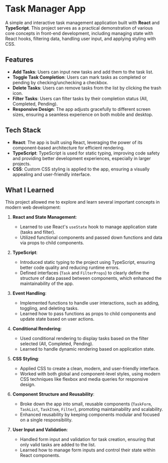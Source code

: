 # Task Manager App

A simple and interactive task management application built with **React** and **TypeScript**. This project serves as a practical demonstration of various core concepts in front-end development, including managing state with React hooks, filtering data, handling user input, and applying styling with CSS.

## Features

- **Add Tasks**: Users can input new tasks and add them to the task list.
- **Toggle Task Completion**: Users can mark tasks as completed or pending by checking/unchecking a checkbox.
- **Delete Tasks**: Users can remove tasks from the list by clicking the trash icon.
- **Filter Tasks**: Users can filter tasks by their completion status (All, Completed, Pending).
- **Responsive Design**: The app adjusts gracefully to different screen sizes, ensuring a seamless experience on both mobile and desktop.

## Tech Stack

- **React**: The app is built using React, leveraging the power of its component-based architecture for efficient rendering.
- **TypeScript**: TypeScript is used for static typing, improving code safety and providing better development experiences, especially in larger projects.
- **CSS**: Custom CSS styling is applied to the app, ensuring a visually appealing and user-friendly interface.

## What I Learned

This project allowed me to explore and learn several important concepts in modern web development:

1. **React and State Management**:

   - Learned to use React's `useState` hook to manage application state (tasks and filter).
   - Utilized functional components and passed down functions and data via props to child components.

2. **TypeScript**:

   - Introduced static typing to the project using TypeScript, ensuring better code quality and reducing runtime errors.
   - Defined interfaces (`Task` and `FilterProps`) to clearly define the structure of data passed between components, which enhanced the maintainability of the app.

3. **Event Handling**:

   - Implemented functions to handle user interactions, such as adding, toggling, and deleting tasks.
   - Learned how to pass functions as props to child components and update state based on user actions.

4. **Conditional Rendering**:

   - Used conditional rendering to display tasks based on the filter selected (All, Completed, Pending).
   - Learned to handle dynamic rendering based on application state.

5. **CSS Styling**:

   - Applied CSS to create a clean, modern, and user-friendly interface.
   - Worked with both global and component-level styles, using modern CSS techniques like flexbox and media queries for responsive design.

6. **Component Structure and Reusability**:

   - Broke down the app into small, reusable components (`TaskForm`, `TaskList`, `TaskItem`, `Filter`), promoting maintainability and scalability.
   - Enhanced reusability by keeping components modular and focused on a single responsibility.

7. **User Input and Validation**:
   - Handled form input and validation for task creation, ensuring that only valid tasks are added to the list.
   - Learned how to manage form inputs and control their state within React components.
